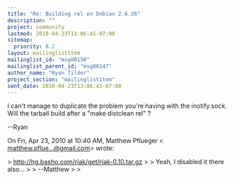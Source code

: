 ```yaml
---
title: "Re: Building rel on Debian 2.6.26"
description: ""
project: community
lastmod: 2010-04-23T13:06:41-07:00
sitemap:
  priority: 0.2
layout: mailinglistitem
mailinglist_id: "msg00150"
mailinglist_parent_id: "msg00147"
author_name: "Ryan Tilder"
project_section: "mailinglistitem"
sent_date: 2010-04-23T13:06:41-07:00
---
```



I can't manage to duplicate the problem you're having with the inotify.sock.
 Will the tarball build after a "make distclean rel" ?

--Ryan

On Fri, Apr 23, 2010 at 10:40 AM, Matthew Pflueger &lt;
matthew.pflue...@gmail.com&gt; wrote:

&gt; http://hg.basho.com/riak/get/riak-0.10.tar.gz
&gt;
&gt; Yeah, I disabled it there also...
&gt;
&gt; --Matthew
&gt;
&gt;
